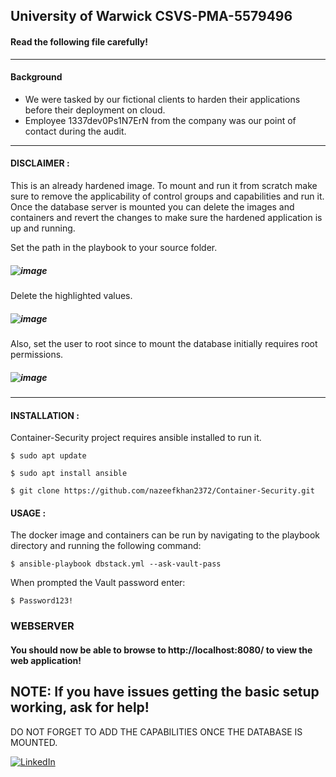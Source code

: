 ## University of Warwick CSVS-PMA-5579496
#### Read the following file carefully!
*** 
#### Background
- We were tasked by our fictional clients to harden their applications before their deployment on cloud. 
- Employee 1337dev0Ps1N7ErN from the company was our point of contact during the audit.

***
#### DISCLAIMER :

This is an already hardened image. To mount and run it from scratch make sure to remove the applicability of control groups and capabilities and run it.
Once the database server is mounted you can delete the images and containers and revert the changes to make sure the hardened application is up and running.

Set the path in the playbook to your source folder.
##### ![image](https://github.com/nazeefkhan2372/Container-Security/assets/67185628/4a38c2e4-dee7-4059-b8c8-fd4d6c595d12)
Delete the highlighted values.
##### ![image](https://github.com/nazeefkhan2372/Container-Security/assets/67185628/b286ab2d-7a80-4592-a38f-839e4910d53c)
Also, set the user to root since to mount the database initially requires root permissions.
##### ![image](https://github.com/nazeefkhan2372/Container-Security/assets/67185628/a93e73aa-e27d-41fb-9f83-15e5638898aa)



*** 

#### INSTALLATION :

Container-Security project requires ansible installed to run it.
```
$ sudo apt update
```
```
$ sudo apt install ansible
```
```
$ git clone https://github.com/nazeefkhan2372/Container-Security.git
```

#### USAGE :
The docker image and containers can be run by navigating to the playbook directory and running the following command:  
```
$ ansible-playbook dbstack.yml --ask-vault-pass
```
When prompted the Vault password enter:
```
$ Password123!
```

### WEBSERVER

#### You should now be able to browse to http://localhost:8080/ to view the web application!

## NOTE: If you have issues getting the basic setup working, ask for help!
DO NOT FORGET TO ADD THE CAPABILITIES ONCE THE DATABASE IS MOUNTED.

[![LinkedIn](https://img.shields.io/badge/LinkedIn-0077B5?style=for-the-badge&logo=linkedin&logoColor=white)](https://www.linkedin.com/in/nazeef-hasan-khan/)
